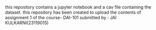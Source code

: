 this repository contains a jupyter notebook and a cav file containing the dataset.
this repository has been created to upload the contents of assignment 1 of the course- DAI-101
submitted by : JAI KULKARNI(23119015)
